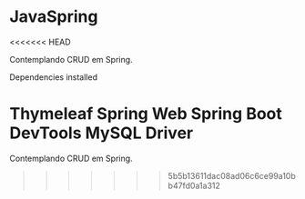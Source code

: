 # JavaSpring
<<<<<<< HEAD

Contemplando CRUD em Spring.

Dependencies installed

Thymeleaf
Spring Web
Spring Boot DevTools
MySQL Driver
=======
Contemplando CRUD em Spring.
>>>>>>> 5b5b13611dac08ad06c6ce99a10bb47fd0a1a312

